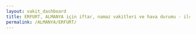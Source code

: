 ```yaml
---
layout: vakit_dashboard
title: ERFURT, ALMANYA için iftar, namaz vakitleri ve hava durumu - ilçe/eyalet seç
permalink: /ALMANYA/ERFURT/
---
```


<script type="text/javascript">
  var GLOBAL_COUNTRY = 'ALMANYA';
  var GLOBAL_CITY = 'ERFURT';
  var GLOBAL_STATE = '';
  var lat = 72;
  var lon = 21;
</script>
